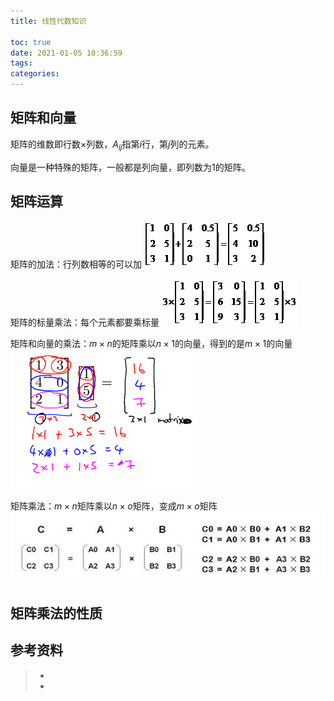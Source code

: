 ```yaml
---
title: 线性代数知识

toc: true
date: 2021-01-05 10:36:59
tags:
categories:
---
```


## 矩阵和向量
矩阵的维数即行数×列数，$A_{ij}$指第$i$行，第$j$列的元素。

向量是一种特殊的矩阵，一般都是列向量，即列数为1的矩阵。

## 矩阵运算
矩阵的加法：行列数相等的可以加
![](线性代数知识/01-matrix-add.png)

矩阵的标量乘法：每个元素都要乘标量
![](线性代数知识/02-matrix-mul-num.png)

矩阵和向量的乘法：$m×n$的矩阵乘以$n×1$的向量，得到的是$m×1$的向量
![](线性代数知识/03-matrix-mul-vector.png)

矩阵乘法：$m×n$矩阵乘以$n×o$矩阵，变成$m×o$矩阵
![](线性代数知识/04-matrix-mul-matrix.png)

## 矩阵乘法的性质



## 参考资料
> - []()
> - []()
